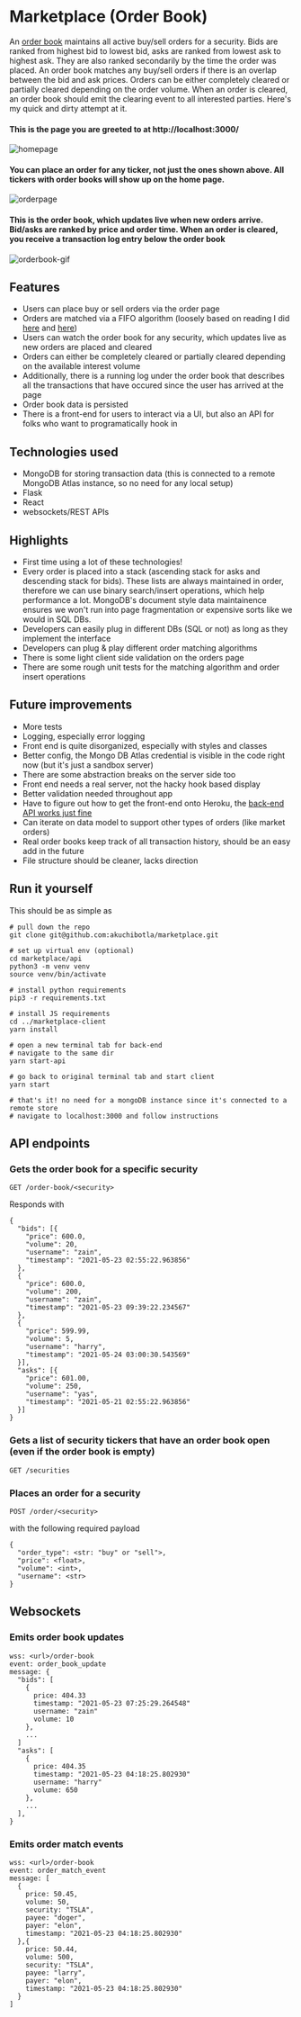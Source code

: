 # Marketplace (Order Book)

An [order book](https://en.wikipedia.org/wiki/Order_book) maintains all active buy/sell orders for a security. Bids are ranked from highest bid to lowest bid, asks are ranked from lowest ask to highest ask. They are also ranked secondarily by the time the order was placed. An order book matches any buy/sell orders if there is an overlap between the bid and ask prices. Orders can be either completely cleared or partially cleared depending on the order volume. When an order is cleared, an order book should emit the clearing event to all interested parties. Here's my quick and dirty attempt at it.

#### This is the page you are greeted to at http://localhost:3000/
![homepage](assets/homepage_gif.gif)

#### You can place an order for any ticker, not just the ones shown above. All tickers with order books will show up on the home page.
![orderpage](assets/orderpage_gif.gif)

#### This is the order book, which updates live when new orders arrive. Bid/asks are ranked by price and order time. When an order is cleared, you receive a transaction log entry below the order book
![orderbook-gif](assets/orderbook_gif.gif)


## Features
- Users can place buy or sell orders via the order page
- Orders are matched via a FIFO algorithm (loosely based on reading I did [here](https://www.amazon.com/Algorithmic-Trading-Practitioners-Jeffrey-Bacidore/dp/0578715236/ref=sr_1_4?dchild=1&keywords=algorithmic+trading&qid=1621740058&s=books&sr=1-4) and [here](https://en.wikipedia.org/wiki/Order_matching_system))
- Users can watch the order book for any security, which updates live as new orders are placed and cleared
- Orders can either be completely cleared or partially cleared depending on the available interest volume
- Additionally, there is a running log under the order book that describes all the transactions that have occured since the user has arrived at the page
- Order book data is persisted
- There is a front-end for users to interact via a UI, but also an API for folks who want to programatically hook in

## Technologies used
- MongoDB for storing transaction data (this is connected to a remote MongoDB Atlas instance, so no need for any local setup)
- Flask
- React
- websockets/REST APIs

## Highlights
- First time using a lot of these technologies!
- Every order is placed into a stack (ascending stack for asks and descending stack for bids). These lists are always maintained in order, therefore we can use binary search/insert operations, which help performance a lot. MongoDB's document style data maintainence ensures we won't run into page fragmentation or expensive sorts like we would in SQL DBs.
- Developers can easily plug in different DBs (SQL or not) as long as they implement the interface
- Developers can plug & play different order matching algorithms
- There is some light client side validation on the orders page
- There are some rough unit tests for the matching algorithm and order insert operations

## Future improvements
- More tests
- Logging, especially error logging
- Front end is quite disorganized, especially with styles and classes
- Better config, the Mongo DB Atlas credential is visible in the code right now (but it's just a sandbox server)
- There are some abstraction breaks on the server side too
- Front end needs a real server, not the hacky hook based display
- Better validation needed throughout app
- Have to figure out how to get the front-end onto Heroku, the [back-end API works just fine](http://ak-marketplace-server.herokuapp.com/order-book/TSLA)
- Can iterate on data model to support other types of orders (like market orders)
- Real order books keep track of all transaction history, should be an easy add in the future
- File structure should be cleaner, lacks direction

## Run it yourself
This should be as simple as
```
# pull down the repo
git clone git@github.com:akuchibotla/marketplace.git

# set up virtual env (optional)
cd marketplace/api
python3 -m venv venv
source venv/bin/activate

# install python requirements
pip3 -r requirements.txt

# install JS requirements
cd ../marketplace-client
yarn install

# open a new terminal tab for back-end
# navigate to the same dir
yarn start-api

# go back to original terminal tab and start client
yarn start

# that's it! no need for a mongoDB instance since it's connected to a remote store
# navigate to localhost:3000 and follow instructions
```

## API endpoints
### Gets the order book for a specific security
```
GET /order-book/<security>
```
Responds with
```
{
  "bids": [{
    "price": 600.0,
    "volume": 20,
    "username": "zain",
    "timestamp": "2021-05-23 02:55:22.963856"
  },
  {
    "price": 600.0,
    "volume": 200,
    "username": "zain",
    "timestamp": "2021-05-23 09:39:22.234567"
  },
  {
    "price": 599.99,
    "volume": 5,
    "username": "harry",
    "timestamp": "2021-05-24 03:00:30.543569"
  }],
  "asks": [{
    "price": 601.00,
    "volume": 250,
    "username": "yas",
    "timestamp": "2021-05-21 02:55:22.963856"
  }]
}
```

### Gets a list of security tickers that have an order book open (even if the order book is empty)
```
GET /securities
```

### Places an order for a security
```
POST /order/<security>
```
with the following required payload
```
{
  "order_type": <str: "buy" or "sell">,
  "price": <float>,
  "volume": <int>,
  "username": <str>
}
```

## Websockets
### Emits order book updates
```
wss: <url>/order-book
event: order_book_update
message: {
  "bids": [
    {
      price: 404.33
      timestamp: "2021-05-23 07:25:29.264548"
      username: "zain"
      volume: 10
    },
    ...
  ]
  "asks": [
    {
      price: 404.35
      timestamp: "2021-05-23 04:18:25.802930"
      username: "harry"
      volume: 650
    },
    ...
  ],
}
```

### Emits order match events
```
wss: <url>/order-book
event: order_match_event
message: [
  {
    price: 50.45,
    volume: 50,
    security: "TSLA",
    payee: "doger",
    payer: "elon",
    timestamp: "2021-05-23 04:18:25.802930"
  },{
    price: 50.44,
    volume: 500,
    security: "TSLA",
    payee: "larry",
    payer: "elon",
    timestamp: "2021-05-23 04:18:25.802930"
  }
]
```

